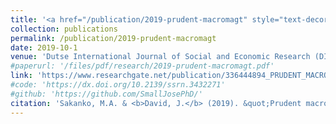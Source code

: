 ```yaml
---
title: '<a href="/publication/2019-prudent-macromagt" style="text-decoration:none;">Prudent macroeconomic management and poverty reduction: Empirical evidence from Nigeria</a>'
collection: publications
permalink: /publication/2019-prudent-macromagt
date: 2019-10-1
venue: 'Dutse International Journal of Social and Economic Research (DIJSER)'
#paperurl: '/files/pdf/research/2019-prudent-macromagt.pdf'
link: 'https://www.researchgate.net/publication/336444894_PRUDENT_MACROECONOMIC_MANAGEMENT_AND_POVERTY_REDUCTION_EMPIRICAL_EVIDENCE_FROM_NIGERIA'
#code: 'https://dx.doi.org/10.2139/ssrn.3432271'
#github: 'https://github.com/SmallJosePhD/'
citation: 'Sakanko, M.A. & <b>David, J.</b> (2019). &quot;Prudent macroeconomic management and poverty reduction: Empirical evidence from Nigeria.&quot; <i>Dutse International Journal of Social and Economic Research (DIJSER)</i>, <i>2</i>(1), 84-94.'
---
```

